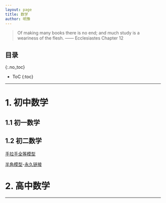 ```yaml
---
layout: page
title: 数学
author: 明豫
---
```


> Of making many books there is no end; 
> and much study is a weariness of the flesh.
>                                       —— Ecclesiastes Chapter 12

<!-- "粮食"在这里代表主体我从外部世界摄取的知识。不过，如果摄入的知识太多、太杂或者太沉重，
对主体来说，都不是一个好事。这里的"粮食"主要包括三方面：数学，英语以及相关工具的学习(主要是Latex) -->

## 目录
{:.no_toc}

* ToC
{:toc}

---

<!-- # 1. 英语学习

- [英语歌](/food/music)
- [同音与类似音的单词辨析](/food/eng/words) -->

<!-- # 2. Latex学习
[latex](/food/latex) -->


<!-- 资料由我本人收集整理，为方便日后查阅与反复利用，在此建档立项。

为了快速整理，所有的题目首先会以文档的形式存放在Google Docs上，大部分图，会先用Geogebra绘出，
然后在文档中截图使用，并粘贴好图的Geogebra链接。

所有的资料最终会用Latex整理成pdf格式，而Latex源代码将会存放在Github上。这个写Latex代码
的过程不是一天两天的，只能在空余时间去做。只有这一步完成了的资料，才会被整合进下面目录中的“整理完成”
部分。 -->

# 1. 初中数学
## 1.1 初一数学
## 1.2 初二数学
[手拉手全等模型](./rotary_congruence)

[半角模型](./pdf/%E5%8D%8A%E8%A7%92%E6%A8%A1%E5%9E%8B.pdf)-[永久链接](https://github.com/pyrhae/beamer_for_blog/blob/1d8e447602de2979d0369d5759306f0c502695d2/beamers/junior/%E5%8D%8A%E8%A7%92%E6%A8%A1%E5%9E%8B.pdf)
# 2. 高中数学
<!-- ### 数学哲思
### 何为向量
[向量](./vectors) -->

---


